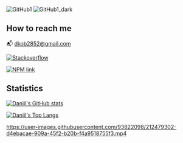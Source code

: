 ![GitHub1](https://user-images.githubusercontent.com/93822098/183747094-aaec7afb-a7f3-4f4e-a621-d2d3e902100c.png#gh-light-mode-only)
![GitHub1_dark](https://user-images.githubusercontent.com/93822098/183747121-3555e0ac-6dac-45d5-a7fc-c94fd508d1a9.png#gh-dark-mode-only)

## How to reach me

📬 dkob2852@gmail.com

[![Stackoverflow](https://img.shields.io/static/v1?label=Daniil8k&message=stackoverflow&color=orange&style=flat&logo=stackoverflow)](https://stackoverflow.com/users/18267362/daniil8k)

[![NPM link](https://img.shields.io/static/v1?label=Daniil8k&message=npm&color=red&style=flat&logo=npm)](https://www.npmjs.com/~daniil8k)

## Statistics

[![Daniil's GitHub stats](https://github-readme-stats.vercel.app/api?username=Daniil8k&show_icons=true&hide=contribs,prs)](https://github.com/anuraghazra/github-readme-stats)

[![Daniil's Top Langs](https://github-readme-stats.vercel.app/api/top-langs/?username=Daniil8k&layout=compact&hide=vue,handlebars&langs_count=6)](https://github.com/anuraghazra/github-readme-stats)



https://user-images.githubusercontent.com/93822098/212479302-d4ebacae-909a-45f2-b20b-f4a9518755f3.mp4

